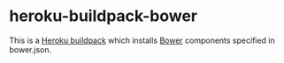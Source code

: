 heroku-buildpack-bower
======================

This is a [Heroku buildpack](http://devcenter.heroku.com/articles/buildpack) which installs [Bower](http://bower.io) components specified in bower.json.
